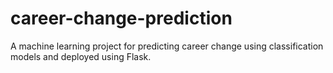 # career-change-prediction
A machine learning project for predicting career change using classification models and deployed using Flask.

